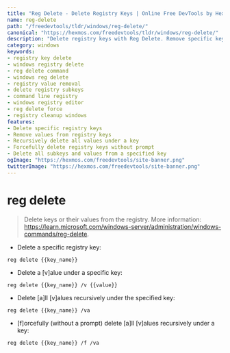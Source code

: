 ```yaml
---
title: "Reg Delete - Delete Registry Keys | Online Free DevTools by Hexmos"
name: reg-delete
path: "/freedevtools/tldr/windows/reg-delete/"
canonical: "https://hexmos.com/freedevtools/tldr/windows/reg-delete/"
description: "Delete registry keys with Reg Delete. Remove specific keys, values, and subkeys from the Windows registry using this command-line tool. Free online tool, no registration required."
category: windows
keywords:
- registry key delete
- windows registry delete
- reg delete command
- windows reg delete
- registry value removal
- delete registry subkeys
- command line registry
- windows registry editor
- reg delete force
- registry cleanup windows
features:
- Delete specific registry keys
- Remove values from registry keys
- Recursively delete all values under a key
- Forcefully delete registry keys without prompt
- Delete all subkeys and values from a specified key
ogImage: "https://hexmos.com/freedevtools/site-banner.png"
twitterImage: "https://hexmos.com/freedevtools/site-banner.png"
---
```


# reg delete

> Delete keys or their values from the registry.
> More information: <https://learn.microsoft.com/windows-server/administration/windows-commands/reg-delete>.

- Delete a specific registry key:

`reg delete {{key_name}}`

- Delete a [v]alue under a specific key:

`reg delete {{key_name}} /v {{value}}`

- Delete [a]ll [v]alues recursively under the specified key:

`reg delete {{key_name}} /va`

- [f]orcefully (without a prompt) delete [a]ll [v]alues recursively under a key:

`reg delete {{key_name}} /f /va`
